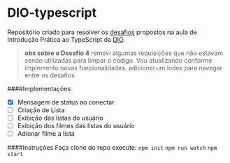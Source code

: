 # DIO-typescript


Repositório criado para resolver os [desafios](https://github.com/lira1705/mentoria-typescript/tree/main/src/desafios) propostos na aula de Introdução Prática ao TypeScript da [DIO](dio.me).

 
>**obs sobre o Desafio 4**
removi algumas requisições que não estavam sendo utilizadas para limpar o código. Vou atualizando conforme implemento novas funcionalidades.
adicionei um index para navegar entre os desafios

####Implementações
- [x] Mensagem de status ao conectar
- [ ] Criação de Lista
- [ ] Exibição das listas do usuário
- [ ] Exibição dos filmes das listas do usuário
- [ ] Adionar filme a lista

####Instruções
Faça clone do repo
execute: 
``npm init``
``npm run watch``
``npm start``
